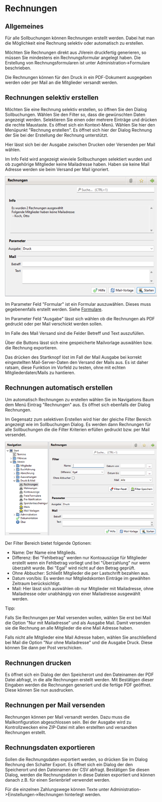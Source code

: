 # Rechnungen

## Allgemeines

Für alle Sollbuchungen können Rechnungen erstellt werden. Dabei hat man die Möglichkeit eine Rechnung selektiv oder automatisch zu erstellen.

Möchten Sie Rechnungen direkt aus JVerein druckfertig generieren, so müssen Sie mindestens ein Rechnungsformular angelegt haben. Die Erstellung von Rechnungsformularen ist unter Administration->Formulare beschrieben.

Die Rechnungen können für den Druck in ein PDF-Dokument ausgegeben werden oder per Mail an die Mitglieder versandt werden.

## Rechnungen selektiv erstellen

Möchten Sie eine Rechnung selektiv erstellen, so öffnen Sie den Dialog Sollbuchungen. Wählen Sie den Filter so, dass die gewünschten Daten angezeigt werden. Selektieren Sie einen oder mehrere Einträge und drücken die rechte Maustaste. Es öffnet sich ein Kontext-Menü. Wählen Sie hier den Menüpunkt "Rechnung erstellen". Es öffnet sich hier der Dialog Rechnung der Sie bei der Erstellung der Rechnung unterstützt.

Hier lässt sich bei der Ausgabe zwischen Drucken oder Versenden per Mail wählen.

Im Info Feld wird angezeigt wieviele Sollbuchungen selektiert wurden und ob zugehörige Mitglieder keine Mailadresse haben. Haben sie keine Mail Adresse werden sie beim Versand per Mail ignoriert.

![](../../v3.0.x/druckmail/img/RechnungenDruckMailView1.png)

Im Parameter Feld "Formular" ist ein Formular auszuwählen. Dieses muss gegebenenfalls erstellt werden. Siehe [Formulare](../administration/mitglieder/formulare.md).

Im Parameter Feld "Ausgabe" lässt sich wählen ob die Rechnungen als PDF gedruckt oder per Mail verschickt werden sollen.

Im Falle des Mail Versand sind die Felder Betreff und Text auszufüllen.

Über die Buttons lässt sich eine gespeicherte Mailvorlage auswählen bzw. die Rechnung exportieren.

Das drücken des Startknopf löst im Fall der Mail Ausgabe bei korrekt eingestellten Mail-Server-Daten den Versand der Mails aus. Es ist daher ratsam, diese Funktion im Vorfeld zu testen, ohne mit echten Mitgliederdaten/Mails zu hantieren.

## Rechnungen automatisch erstellen

Um automatisch Rechnungen zu erstellen wählen Sie im Navigations Baum dem Menü Eintrag "Rechnungen" aus. Es öffnet sich ebenfalls der Dialog Rechnungen.

Im Gegensatz zum selektiven Erstellen wird hier der gleiche Filter Bereich angezeigt wie im Sollbuchungen Dialog. Es werden dann Rechnungen für alle Sollbuchungen die die Filter Kriterien erfüllen gedruckt bzw. per Mail versendet.

![](../../v3.0.x/druckmail/img/RechnungenDruckMailView2.png)

Der Filter Bereich bietet folgende Optionen:

* Name: Der Name eine Mitglieds.
* Differenz: Bei "Fehlbetrag" werden nur Kontoauszüge für Mitglieder erstellt wenn ein Fehlbetrag vorliegt und bei "Überzahlung" nur wenn überzahlt wurde. Bei "Egal" wird nicht auf den Betrag geprüft.
* Ohne Abbucher: Schließt Mitglieder die per Lastschrift bezahlen aus.
* Datum von/bis: Es werden nur Mitgliedskonten Einträge im gewählten Zeitraum berücksichtigt.
* Mail: Hier lässt sich auswählen ob nur Mitglieder mit Mailadresse, ohne Mailadresse oder unabhängig von einer Mailadresse ausgewählt werden.

Tipp:

Falls Sie Rechnungen per Mail versenden wollen, wählen Sie erst bei Mail die Option "Nur mit Mailadresse" und als Ausgabe Mail. Damit versenden sie die Rechnung an alle Mitglieder die eine Mail Adresse haben.

Falls nicht alle Mitglieder eine Mail Adresse haben, wählen Sie anschließend bei Mail die Option "Nur ohne Mailadresse" und die Ausgabe Druck. Diese können Sie dann per Post verschicken.

## Rechnungen drucken

Es öffnet sich ein Dialog der den Speicherort und den Dateinamen der PDF Datei abfragt, in die alle Rechnungen erstellt werden. Mit Bestätigen dieser Eingaben werden die Rechnungen generiert und die fertige PDF geöffnet. Diese können Sie nun ausdrucken.

## Rechnungen per Mail versenden

Rechnungen können per Mail versandt werden. Dazu muss die Mailkonfiguration abgeschlossen sein. Bei der Ausgabe wird zu Kontrollzwecken eine ZIP-Datei mit allen erstellten und versandten Rechnungen erstellt.

## Rechnungsdaten exportieren

Sollen die Rechnungsdaten exportiert werden, so drücken Sie im Dialog Rechnung den Schalter Export. Es öffnet sich ein Dialog der den Speicherort und den Dateinamen der CSV abfragt. Bestätigen Sie diesen Dialog, werden die Rechnungsdaten in diese Dateien exportiert und können danach z.B. für einen Serienbrief verwendet werden.

Für die einzelnen Zahlungswege können Texte unter Administration->Einstellungen->Rechnungen hinterlegt werden.
